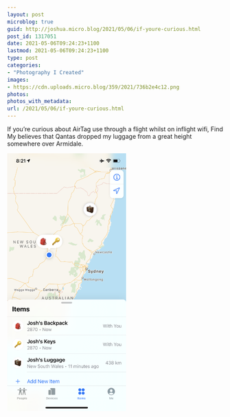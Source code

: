 ```yaml
---
layout: post
microblog: true
guid: http://joshua.micro.blog/2021/05/06/if-youre-curious.html
post_id: 1317051
date: 2021-05-06T09:24:23+1100
lastmod: 2021-05-06T09:24:23+1100
type: post
categories:
- "Photography I Created"
images:
- https://cdn.uploads.micro.blog/359/2021/736b2e4c12.png
photos:
photos_with_metadata:
url: /2021/05/06/if-youre-curious.html
---
```

If you’re curious about AirTag use through a flight whilst on inflight wifi, Find My believes that Qantas dropped my luggage from a great height somewhere over Armidale.

<img src="uploads/2021/736b2e4c12.png" width="277" height="600" alt="" />
